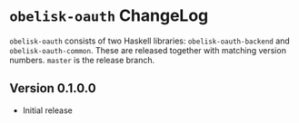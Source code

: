 # `obelisk-oauth` ChangeLog

`obelisk-oauth` consists of two Haskell libraries: `obelisk-oauth-backend` and `obelisk-oauth-common`. These are released together with matching version numbers. `master` is the release branch.

## Version 0.1.0.0

* Initial release
